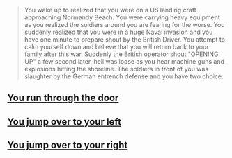 >You wake up to realized that you were on a US landing craft approaching Normandy Beach. You were carrying heavy equipment as you realized the soldiers around you are fearing for the worse. You suddenly realized that you were in a huge Naval invasion and you have one minute to prepare shout by the British Driver. You attempt to calm yourself down and believe that you will return back to your family after this war. Suddenly the British operator shout "OPENING UP" a few second later, hell was loose as you hear machine guns and explosions hitting the shoreline. The soldiers in front of you was slaughter by the German entrench defense and you have two choice:

## [You run through the door](situation/Run-Door.md)

## [You jump over to your left](Left-Side.md)

## [You jump over to your right](Right-Side.md)